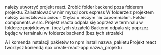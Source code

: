 należy utworzyć projekt react. Zrobić folder backend poza folderem projektu. Zainstalować w nim mysql cors express
W folderze z projektem należy zainstalować axios - Chyba o niczym nie zapomniałem. 
Folder components w src. Projekt reacta odpala się poprzez <npm start> w terminalu w folderze projektowym. (bez tych strzałek)
Backend odpala się poprzez <node server.js> będąc w terminalu w folderze backend (bez tych strzałek)

A i komenda instalacji pakietów to npm install nazwa_pakietu
Projekt react tworzysz komendą npx create-react-app nazwa_projektu
